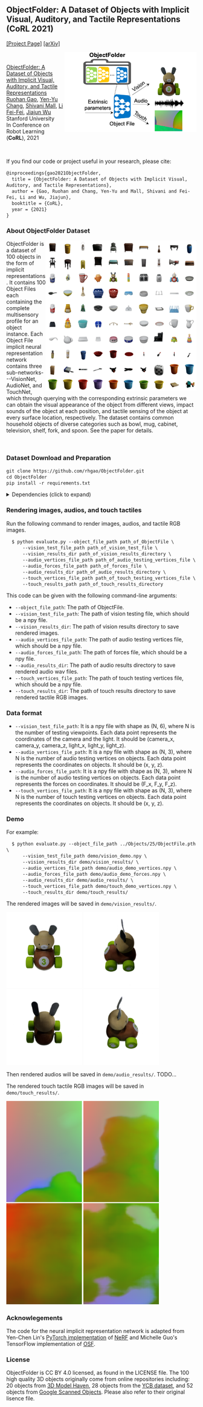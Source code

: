 ## ObjectFolder: A Dataset of Objects with Implicit Visual, Auditory, and Tactile Representations (CoRL 2021)
[[Project Page]](https://ai.stanford.edu/~rhgao/objectfolder/)    [[arXiv]](https://arxiv.org/abs/2109.07991) 

<img src='ObjectFolder_teaser.png' align="right" width=350>

<br/>

[ObjectFolder: A Dataset of Objects with Implicit Visual, Auditory, and Tactile Representations](https://arxiv.org/abs/2109.07991)  
 [Ruohan Gao](https://www.ai.stanford.edu/~rhgao/),  [Yen-Yu Chang](https://yuyuchang.github.io/),  [Shivani Mall](), [Li Fei-Fei](https://profiles.stanford.edu/fei-fei-li), [Jiajun Wu](https://jiajunwu.com/)<br/>
 Stanford University  
 In Conference on Robot Learning (**CoRL**), 2021  
 
<br/>

If you find our code or project useful in your research, please cite:

    @inproceedings{gao2021ObjectFolder,
      title = {ObjectFolder: A Dataset of Objects with Implicit Visual, Auditory, and Tactile Representations},
      author = {Gao, Ruohan and Chang, Yen-Yu and Mall, Shivani and Fei-Fei, Li and Wu, Jiajun},
      booktitle = {CoRL},
      year = {2021}
    }

### About ObjectFolder Dataset

<img src='dataset_visualization.png' align="right" width=400>

ObjectFolder is a dataset of 100 objects in the form of implicit representations. It contains 100 Object Files each containing the complete multisensory profile for an object instance. Each Object File implicit neural representation network contains three sub-networks---VisionNet, AudioNet, and TouchNet, which through querying with the corresponding extrinsic parameters we can obtain the visual appearance of the object from different views, impact sounds of the object at each position, and tactile sensing of the object at every surface location, respectively. The dataset contains common household objects of diverse categories such as bowl, mug, cabinet, television, shelf, fork, and spoon. See the paper for details.

<br/>

### Dataset Download and Preparation
```
git clone https://github.com/rhgao/ObjectFolder.git
cd ObjectFolder
pip install -r requirements.txt
```
<details>
  <summary> Dependencies (click to expand) </summary>
  
  ## Dependencies
  - PyTorch 1.? 
  - numpy 4.???
 
</details>

### Rendering images, audios, and touch tactiles
Run the following command to render images, audios, and tactile RGB images.
```
  $ python evaluate.py --object_file_path path_of_ObjectFile \
      --vision_test_file_path path_of_vision_test_file \
      --vision_results_dir path_of_vision_results_directory \
      --audio_vertices_file_path path_of_audio_testing_vertices_file \
      --audio_forces_file_path path_of_forces_file \
      --audio_results_dir path_of_audio_results_directory \
      --touch_vertices_file_path path_of_touch_testing_vertices_file \
      --touch_results_path path_of_touch_results_directory
```
This code can be given with the following command-line arguments:
  * `--object_file_path`: The path of ObjectFile.
  * `--vision_test_file_path`: The path of vision testing file, which should be a npy file.
  * `--vision_results_dir`: The path of vision results directory to save rendered images.
  * `--audio_vertices_file_path`: The path of audio testing vertices file, which should be a npy file.
  * `--audio_forces_file_path`: The path of forces file, which should be a npy file.
  * `--audio_results_dir`: The path of audio results directory to save rendered audio wav files.
  * `--touch_vertices_file_path`: The path of touch testing vertices file, which should be a npy file.
  * `--touch_results_dir`: The path of touch results directory to save rendered tactile RGB images.

### Data format
  * `--vision_test_file_path`: It is a npy file with shape as (N, 6), where N is the number of testing viewpoints. Each data point represents the coordinates of the camera and the light. It should be (camera_x, camera_y, camera_z, light_x, light_y, light_z).
  * `--audio_vertices_file_path`: It is a npy file with shape as (N, 3), where N is the number of audio testing vertices on objects. Each data point represents the coordinates on objects. It should be (x, y, z).
  * `--audio_forces_file_path`: It is a npy file with shape as (N, 3), where N is the number of audio testing vertices on objects. Each data point represents the forces on coordinates. It should be (F_x, F_y, F_z).
  * `--touch_vertices_file_path`: It is a npy file with shape as (N, 3), where N is the number of touch testing vertices on objects. Each data point represents the coordinates on objects. It should be (x, y, z).

### Demo
For example:
```
  $ python evaluate.py --object_file_path ../Objects/25/ObjectFile.pth \
      --vision_test_file_path demo/vision_demo.npy \
      --vision_results_dir demo/vision_results/ \
      --audio_vertices_file_path demo/audio_demo_vertices.npy \
      --audio_forces_file_path demo/audio_demo_forces.npy \
      --audio_results_dir demo/audio_results/ \
      --touch_vertices_file_path demo/touch_demo_vertices.npy \
      --touch_results_dir demo/touch_results/
```

The rendered images will be saved in `demo/vision_results/`.
<p float="middle">
  <img src="demo/vision_results/1.png" width="200"/>
  <img src="demo/vision_results/2.png" width="200"/>
  <img src="demo/vision_results/3.png" width="200"/>
  <img src="demo/vision_results/4.png" width="200"/>
</p>

Then rendered audios will be saved in `demo/audio_results/`.
TODO...

The rendered touch tactile RGB images will be saved in `demo/touch_results/`.
<p float="middle">
  <img src="demo/touch_results/1.png" width="200"/>
  <img src="demo/touch_results/2.png" width="200"/>
  <img src="demo/touch_results/3.png" width="200"/>
  <img src="demo/touch_results/4.png" width="200"/>
</p>
 
### Acknowlegements
The code for the neural implicit representation network is adapted from Yen-Chen Lin's [PyTorch implementation](https://github.com/yenchenlin/nerf-pytorch) of [NeRF](https://www.matthewtancik.com/nerf) and Michelle Guo's TensorFlow implementation of [OSF](https://www.shellguo.com/osf/).

### License
ObjectFolder is CC BY 4.0 licensed, as found in the LICENSE file. The 100 high quality 3D objects originally come from online repositories including: 20 objects from [3D Model Haven](https://3dmodelhaven.com/), 28 objects from the [YCB dataset](http://ycb-benchmarks.s3-website-us-east-1.amazonaws.com/), and 52 objects from [Google Scanned Objects](https://app.ignitionrobotics.org/GoogleResearch/fuel/collections/Google\%20Scanned\%20Objects). Please also refer to their original lisence file.

